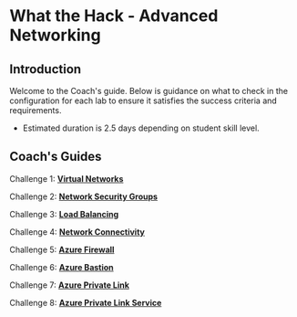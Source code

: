 # What the Hack - Advanced Networking

## Introduction

Welcome to the Coach's guide. Below is guidance on what to check in the configuration for each lab to ensure it satisfies the success criteria and requirements.

 - Estimated duration is 2.5 days depending on student skill level.

## Coach's Guides

Challenge 1: **[Virtual Networks](./Challenge-1.md)**

Challenge 2: **[Network Security Groups](./Challenge-2.md)**

Challenge 3: **[Load Balancing](./Challenge-3.md)**

Challenge 4: **[Network Connectivity](./Challenge-4.md)**

Challenge 5: **[Azure Firewall](./Challenge-5.md)**

Challenge 6: **[Azure Bastion](./Challenge-6.md)**

Challenge 7: **[Azure Private Link](./Challenge-7.md)**

Challenge 8: **[Azure Private Link Service](./Challenge-8.md)**
